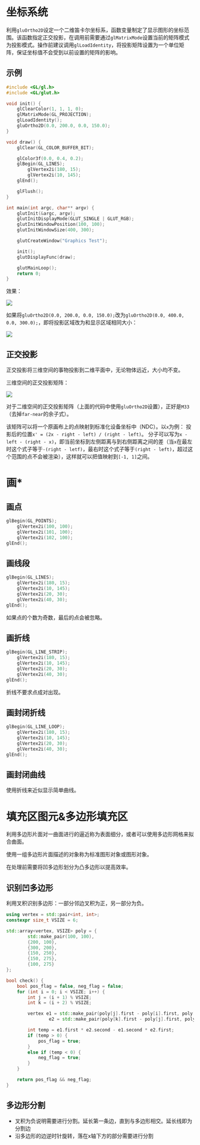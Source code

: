# 坐标系统
利用`gluOrtho2D`设定一个二维笛卡尔坐标系，函数变量制定了显示图形的坐标范围。该函数指定正交投影，在调用前需要通过`glMatrixMode`设置当前的矩阵模式为投影模式。操作前建议调用`glLoadIdentity`，将投影矩阵设置为一个单位矩阵，保证坐标值不会受到以前设置的矩阵的影响。

## 示例
```c++
#include <GL/gl.h>
#include <GL/glut.h>

void init() {
    glClearColor(1, 1, 1, 0);
    glMatrixMode(GL_PROJECTION);
    glLoadIdentity();
    gluOrtho2D(0.0, 200.0, 0.0, 150.0);
}

void draw() {
    glClear(GL_COLOR_BUFFER_BIT);

    glColor3f(0.0, 0.4, 0.2);
    glBegin(GL_LINES);
        glVertex2i(180, 15);
        glVertex2i(10, 145);
    glEnd();

    glFlush();
}

int main(int argc, char** argv) {
    glutInit(&argc, argv);
    glutInitDisplayMode(GLUT_SINGLE | GLUT_RGB);
    glutInitWindowPosition(100, 100);
    glutInitWindowSize(400, 300);

    glutCreateWindow("Graphics Test");

    init();
    glutDisplayFunc(draw);

    glutMainLoop();
    return 0;
}
```

效果：

![](pictures/4-1.png)

如果将`gluOrtho2D(0.0, 200.0, 0.0, 150.0);`改为`gluOrtho2D(0.0, 400.0, 0.0, 300.0);`，即将投影区域改为和显示区域相同大小：

![](pictures/4-2.png)

## 正交投影
正交投影将三维空间的事物投影到二维平面中，无论物体远近，大小均不变。

三维空间的正交投影矩阵：

![](pictures/4-3.png)

对于二维空间的正交投影矩阵（上面的代码中使用`gluOrtho2D`设置），正好是`M33`（去掉`far-near`的余子式）。

该矩阵可以将一个原画布上的点映射到标准化设备坐标中（NDC）。以`x`为例：
投影后的位置`x' = (2x - right - left) / (right - left)`。
分子可以写为`x - left - (right - x)`，即当前坐标到左侧距离与到右侧距离之间的差（当`x`在最左时这个式子等于`-(right - letf)`，最右时这个式子等于`(right - left)`，超过这个范围的点不会被渲染），这样就可以把值映射到`[-1, 1]`之间。

# 画*
## 画点
```c++
glBegin(GL_POINTS);
    glVertex2i(100, 100);
    glVertex2i(101, 100);
    glVertex2i(102, 100);
glEnd();
```


## 画线段
```c++
glBegin(GL_LINES);
    glVertex2i(180, 15);
    glVertex2i(10, 145);
    glVertex2i(20, 30);
    glVertex2i(40, 30);
glEnd();
```

如果点的个数为奇数，最后的点会被忽略。

## 画折线
```c++
glBegin(GL_LINE_STRIP);
    glVertex2i(180, 15);
    glVertex2i(10, 145);
    glVertex2i(20, 30);
    glVertex2i(40, 30);
glEnd();
```

折线不要求点成对出现。

## 画封闭折线
```c++
glBegin(GL_LINE_LOOP);
    glVertex2i(180, 15);
    glVertex2i(10, 145);
    glVertex2i(20, 30);
    glVertex2i(40, 30);
glEnd();
```

## 画封闭曲线
使用折线来近似显示简单曲线。

# 填充区图元&多边形填充区
利用多边形片面对一曲面进行的逼近称为表面细分，或者可以使用多边形网格来拟合曲面。

使用一组多边形片面描述的对象称为标准图形对象或图形对象。

在处理前需要将凹多边形划分为凸多边形以提高效率。

## 识别凹多边形
利用叉积识别多边形：一部分邻边叉积为正，另一部分为负。
```c++
using vertex = std::pair<int, int>;
constexpr size_t VSIZE = 6;

std::array<vertex, VSIZE> poly = {
        std::make_pair(100, 100),
        {200, 100},
        {300, 200},
        {150, 250},
        {150, 275},
        {100, 275}
};

bool check() {
    bool pos_flag = false, neg_flag = false;
    for (int i = 0; i < VSIZE; i++) {
        int j = (i + 1) % VSIZE;
        int k = (i + 2) % VSIZE;

        vertex e1 = std::make_pair(poly[j].first - poly[i].first, poly[j].second - poly[i].second),
                e2 = std::make_pair(poly[k].first - poly[j].first, poly[k].second - poly[j].second);

        int temp = e1.first * e2.second - e1.second * e2.first;
        if (temp > 0) {
            pos_flag = true;
        }
        else if (temp < 0) {
            neg_flag = true;
        }
    }

    return pos_flag && neg_flag;
}
```

## 多边形分割
+ 叉积为负说明需要进行分割。延长第一条边，直到与多边形相交。延长线即为分割边
+ 沿多边形的边逆时针旋转，落在x轴下方的部分需要进行分割